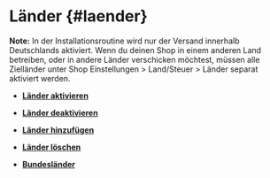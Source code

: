 # Länder {#laender}

**Note:** In der Installationsroutine wird nur der Versand innerhalb Deutschlands aktiviert. Wenn du deinen Shop in einem anderen Land betreiben, oder in andere Länder verschicken möchtest, müssen alle Zielländer unter Shop Einstellungen \> Land/Steuer \> Länder separat aktiviert werden.

-   **[Länder aktivieren](6_1_1_Laender_aktivieren.md)**  

-   **[Länder deaktivieren](6_1_2_Laender_deaktivieren.md)**  

-   **[Länder hinzufügen](6_1_3_Laender_hinzufuegen.md)**  

-   **[Länder löschen](6_1_4_Laender_loeschen.md)**  

-   **[Bundesländer](6_1_5_Bundeslaender.md)**  




